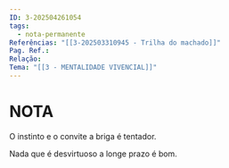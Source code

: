 ```yaml
---
ID: 3-202504261054
tags:
  - nota-permanente
Referências: "[[3-202503310945 - Trilha do machado]]"
Pag. Ref.: 
Relação: 
Tema: "[[3 - MENTALIDADE VIVENCIAL]]"
---
```

# NOTA 

O instinto e o convite a briga é tentador.

Nada que é desvirtuoso a longe prazo é bom.




